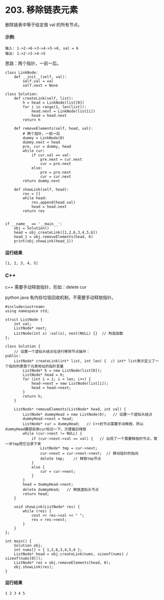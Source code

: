 # 203. 移除链表元素
删除链表中等于给定值 val 的所有节点。

#### 示例:

    输入: 1->2->6->3->4->5->6, val = 6
    输出: 1->2->3->4->5
    
思路：两个指针，一前一后。

    class LinkNode:
        def __init__(self, val):
            self.val = val
            self.next = None

    class Solution:
        def createLink(self, list):
            h = head = LinkNode(list[0])
            for i in range(1, len(list)):
                head.next = LinkNode(list[i])
                head = head.next
            return h

        def removeElements(self, head, val):
            # 两个指针，一前一后
            dummy = LinkNode(0)
            dummy.next = head
            pre, cur = dummy, head
            while cur:
                if cur.val == val:
                    pre.next = cur.next
                    cur = pre.next
                else:
                    pre = pre.next
                    cur = cur.next
            return dummy.next

        def showLink(self, head):
            res = []
            while head:
                res.append(head.val)
                head = head.next
            return res


    if __name__ == '__main__':
        obj = Solution()
        head = obj.createLink([1,2,6,3,4,5,6])
        head_1 = obj.removeElements(head, 6)
        print(obj.showLink(head_1))
        
 #### 运行结果
    [1, 2, 3, 4, 5]

### C++
c++ 需要手动释放指针，形如：delete cur

python java 有内存垃圾回收机制，不需要手动释放指针。

    #include<iostream>
    using namespace std;

    struct ListNode {
        int val;
        ListNode* next;
        ListNode(int x) :val(x), next(NULL) {}  // 构造函数
    };

    class Solution {
        // 设置一个虚拟头结点在进行移除节点操作：
    public:
        ListNode* createLink(int* list, int len) {  // int* list表示定义了一个指向列表首个元素地址的指针变量
            ListNode* h = new ListNode(list[0]);
            ListNode* head = h;
            for (int i = 1; i < len; i++) {
                head->next = new ListNode(list[i]);
                head = head->next;
            }
            return h;
        }

        ListNode* removeElements(ListNode* head, int val) {
            ListNode* dummyHead = new ListNode(0);   // 设置一个虚拟头结点
            dummyHead->next = head;
            ListNode* cur = dummyHead;   // C++的节点需要手动释放，所以dummyHead要提前用cur标记一下，方便最后释放
            while (cur->next != NULL) {
                if (cur->next->val == val) {   // 出现了一个需要释放的节点，第一步tmp把它记录下来
                    ListNode* tmp = cur->next;
                    cur->next = cur->next->next;  // 移动指针的指向
                    delete tmp;    // 释放tmp节点
                }
                else {
                    cur = cur->next;
                }
            }
            head = dummyHead->next;
            delete dummyHead;   // 释放虚拟头节点
            return head;
        }

        void showLink(ListNode* res) {
            while (res) {
                cout << res->val << " ";
                res = res->next;
            }
        }
    };

    int main() {
        Solution obj;
        int nums[] = { 1,2,6,3,4,5,6 };
        ListNode* head = obj.createLink(nums, sizeof(nums) / sizeof(nums[0]));
        ListNode* res = obj.removeElements(head, 6);
        obj.showLink(res);
    }
#### 运行结果
    1 2 3 4 5

